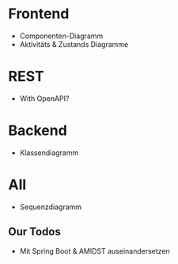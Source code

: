 ﻿# Frontend
 - Componenten-Diagramm
 - Aktivitäts & Zustands Diagramme
 
# REST
 - With OpenAPI?

# Backend
- Klassendiagramm

# All
- Sequenzdiagramm

## Our Todos
- Mit Spring Boot & AMIDST auseinandersetzen
